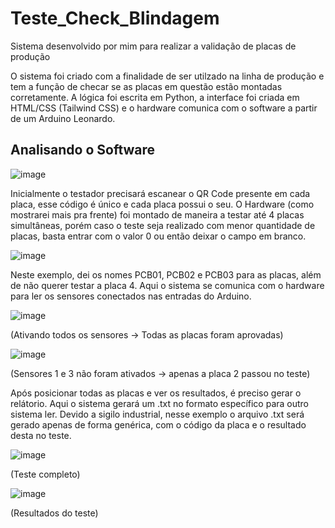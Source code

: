 # Teste_Check_Blindagem
Sistema desenvolvido por mim para realizar a validação de placas de produção

O sistema foi criado com a finalidade de ser utilzado na linha de produção e tem a função de checar se as placas em questão estão montadas corretamente. A 
lógica foi escrita em Python, a interface foi criada em HTML/CSS (Tailwind CSS) e o hardware comunica com o software a partir de um Arduino Leonardo.

<h2> Analisando o Software </h2>

![image](https://user-images.githubusercontent.com/70926962/172070865-f9d60f3c-8448-4dd1-8df9-d66bdc0cf51e.png)

Inicialmente o testador precisará escanear o QR Code presente em cada placa, esse código é único e cada placa possui o seu. O Hardware (como mostrarei mais pra
frente) foi montado de maneira a testar até 4 placas simultâneas, porém caso o teste seja realizado com menor quantidade de placas, basta entrar com o valor 0
ou então deixar o campo em branco.

![image](https://user-images.githubusercontent.com/70926962/172071025-c80ada75-df8a-4fce-92ac-4d9c744cf00e.png)

Neste exemplo, dei os nomes PCB01, PCB02 e PCB03 para as placas, além de não querer testar a placa 4. Aqui o sistema se comunica com o hardware para ler os
sensores conectados nas entradas do Arduino. 

![image](https://user-images.githubusercontent.com/70926962/172071124-e6ccf597-e430-4bc0-ba1f-5dccff170056.png)

(Ativando todos os sensores -> Todas as placas foram aprovadas)

![image](https://user-images.githubusercontent.com/70926962/172071150-1e40fba5-44c7-4831-b21e-e748653ae1ef.png)

(Sensores 1 e 3 não foram ativados -> apenas a placa 2 passou no teste)

Após posicionar todas as placas e ver os resultados, é preciso gerar o relátorio. Aqui o sistema gerará um .txt no formato específico para outro sistema
ler. Devido a sigilo industrial, nesse exemplo o arquivo .txt será gerado apenas de forma genérica, com o código da placa e o resultado desta no teste. 

![image](https://user-images.githubusercontent.com/70926962/172071384-83b6e101-3a8c-48d4-8710-b372c845e6fe.png)

(Teste completo)

![image](https://user-images.githubusercontent.com/70926962/172071748-0b28b37a-5e06-4a7f-a491-26ec157e2f0c.png)

(Resultados do teste)

